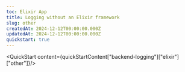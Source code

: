 ```yaml
---
toc: Elixir App
title: Logging without an Elixir framework
slug: other
createdAt: 2024-12-12T00:00:00.000Z
updatedAt: 2024-12-12T00:00:00.000Z
quickstart: true
---
```


<QuickStart content={quickStartContent["backend-logging"]["elixir"]["other"]}/>
